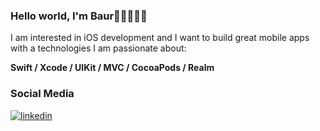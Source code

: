 ### Hello world, I'm Baur👋🏽👨🏽‍💻

I am interested in iOS development and I want to build great mobile apps with a technologies I am passionate about:

**Swift / Xcode / UIKit / MVC / CocoaPods / Realm**

### Social Media
<a href="https://linkedin.com/in/baurrm" target="_blank">
<img src=https://img.shields.io/badge/linkedin-%231E77B5.svg?&style=for-the-badge&logo=linkedin&logoColor=white alt=linkedin style="margin-bottom: 5px;" />
</a>  
</div>
